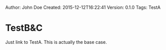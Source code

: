Author: John Doe
Created: 2015-12-12T16:22:41
Version: 0.1.0
Tags: TestA

# TestB&C

Just link to TestA.  This is actually the base case.

